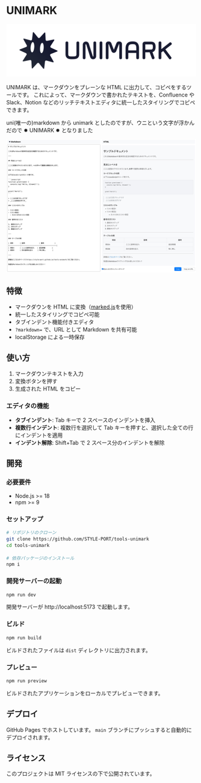 # UNIMARK

![UNIMARK](docs/unimark-logo.svg)

UNIMARK は、マークダウンをプレーンな HTML に出力して、コピペをするツールです。
これによって、マークダウンで書かれたテキストを、Confluence や Slack、Notion などのリッチテキストエディタに統一したスタイリングでコピペできます。

uni(唯一の)markdown から unimark としたのですが、ウニという文字が浮かんだので ✹ UNIMARK ✹ となりました

![Screenshot](docs/screenshot.jpg)

## 特徴

- マークダウンを HTML に変換（[marked.js](https://marked.js.org/)を使用）
- 統一したスタイリングでコピペ可能
- タブインデント機能付きエディタ
- `?markdown=` で、URL として Markdown を共有可能
- localStorage による一時保存

## 使い方

1. マークダウンテキストを入力
2. 変換ボタンを押す
3. 生成された HTML をコピー

### エディタの機能

- **タブインデント**: Tab キーで 2 スペースのインデントを挿入
- **複数行インデント**: 複数行を選択して Tab キーを押すと、選択した全ての行にインデントを適用
- **インデント解除**: Shift+Tab で 2 スペース分のインデントを解除

## 開発

### 必要要件

- Node.js >= 18
- npm >= 9

### セットアップ

```bash
# リポジトリのクローン
git clone https://github.com/STYLE-PORT/tools-unimark
cd tools-unimark

# 依存パッケージのインストール
npm i
```

### 開発サーバーの起動

```bash
npm run dev
```

開発サーバーが http://localhost:5173 で起動します。

### ビルド

```bash
npm run build
```

ビルドされたファイルは `dist` ディレクトリに出力されます。

### プレビュー

```bash
npm run preview
```

ビルドされたアプリケーションをローカルでプレビューできます。

## デプロイ

GitHub Pages でホストしています。
`main` ブランチにプッシュすると自動的にデプロイされます。

## ライセンス

このプロジェクトは MIT ライセンスの下で公開されています。
